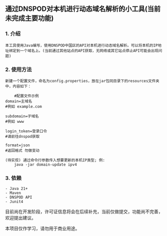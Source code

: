 ## 通过DNSPOD对本机进行动态域名解析的小工具(当前未完成主要功能)

### 1. 介绍

    本工具使用Java编写，使用DNSPOD中国区的API对本机进行动态域名解析。可以将本机的IP地址绑定到一个域名上。(当前通过其他站点的API获取，无网络或其它站点停止API可能会出现问题)

### 2. 使用方法
    新建一个配置文件，命名为config.properties，放在jar包同目录下的resources文件夹中，内容如下：
```properties
    #配置文件示例
domain=主域名 
#例如 example.com

subdomain=子域名 
#例如 www

login_token=登录口令 
#请前往dnspod获取

format=json 
#返回格式 勿做变动

```
    

    (待实现) 通过命令行参数传入想要更新的本机IP类型; 例:
        java -jar domain-update ipv4

### 3. 依赖
    - Java 21+
    - Maven
    - DNSPOD API
    - Junit4


目前尚在开发阶段，许可证信息将会在后续补充，当前仅做提交，功能尚不完善，欢迎提出建议。

本项目仅作学习，请勿用于商业用途。
